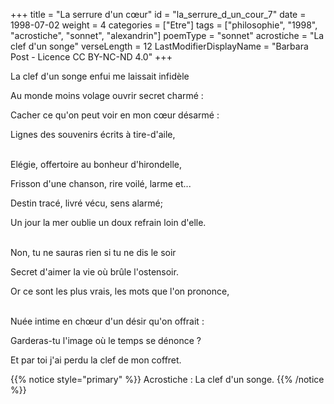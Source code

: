 +++
title = "La serrure d'un cœur"
id = "la_serrure_d_un_cour_7"
date = 1998-07-02
weight = 4
categories = ["Etre"]
tags = ["philosophie", "1998", "acrostiche", "sonnet", "alexandrin"]
poemType = "sonnet"
acrostiche = "La clef d'un songe"
verseLength = 12
LastModifierDisplayName = "Barbara Post - Licence CC BY-NC-ND 4.0"
+++

La clef d'un songe enfui me laissait infidèle

Au monde moins volage ouvrir secret charmé :

Cacher ce qu'on peut voir en mon cœur désarmé :

Lignes des souvenirs écrits à tire-d'aile,

 \
Elégie, offertoire au bonheur d'hirondelle,

Frisson d'une chanson, rire voilé, larme et...

Destin tracé, livré vécu, sens alarmé;

Un jour la mer oublie un doux refrain loin d'elle.

 \
Non, tu ne sauras rien si tu ne dis le soir

Secret d'aimer la vie où brûle l'ostensoir.

Or ce sont les plus vrais, les mots que l'on prononce,

 \
Nuée intime en chœur d'un désir qu'on offrait :

Garderas-tu l'image où le temps se dénonce ?

Et par toi j'ai perdu la clef de mon coffret.

{{% notice style="primary" %}}
Acrostiche : La clef d'un songe.
{{% /notice %}}
